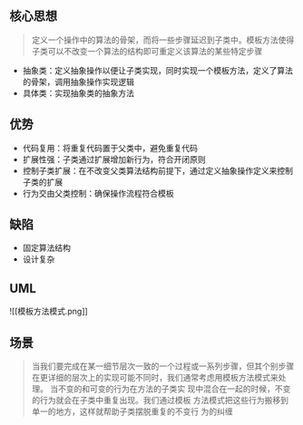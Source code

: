 ## 核心思想

> 定义一个操作中的算法的骨架，而将一些步骤延迟到子类中。模板方法使得子类可以不改变一个算法的结构即可重定义该算法的某些特定步骤

- 抽象类：定义抽象操作以便让子类实现，同时实现一个模板方法，定义了算法的骨架，调用抽象操作实现逻辑
- 具体类：实现抽象类的抽象方法
## 优势

- 代码复用：将重复代码置于父类中，避免重复代码
- 扩展性强：子类通过扩展增加新行为，符合开闭原则
- 控制子类扩展：在不改变父类算法结构前提下，通过定义抽象操作定义来控制子类的扩展
- 行为交由父类控制：确保操作流程符合模板
## 缺陷

- 固定算法结构
- 设计复杂
## UML

![[模板方法模式.png]]
## 场景

> 当我们要完成在某一细节层次一致的一个过程或一系列步骤，但其个别步骤在更详细的层次上的实现可能不同时，我们通常考虑用模板方法模式来处理。
   当不变的和可变的行为在方法的子类实 现中混合在一起的时候，不变的行为就会在子类中重复出现。我们通过模板 方法模式把这些行为搬移到单一的地方，这样就帮助子类摆脱重复的不变行 为的纠缠